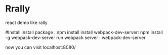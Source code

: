 # Rrally
react demo like rally

#Install
install package : npm install
install webpack-dev-server: npm install -g webpack-dev-server
run webpack server : webpack-dev-server

now you can visit localhost:8080/


